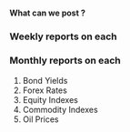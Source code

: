 #### What can we post ?

### Weekly reports on each
### Monthly reports on each

1. Bond Yields
2. Forex Rates
3. Equity Indexes
4. Commodity Indexes
5. Oil Prices


